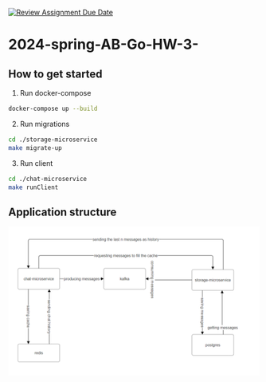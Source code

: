 [![Review Assignment Due Date](https://classroom.github.com/assets/deadline-readme-button-24ddc0f5d75046c5622901739e7c5dd533143b0c8e959d652212380cedb1ea36.svg)](https://classroom.github.com/a/kF9GUL1O)
# 2024-spring-AB-Go-HW-3-

## How to get started
1. Run docker-compose
```bash
docker-compose up --build
```
2. Run migrations
```bash
cd ./storage-microservice
make migrate-up
```
3. Run client
```bash
cd ./chat-microservice
make runClient
```

## Application structure

![img.png](img.png)